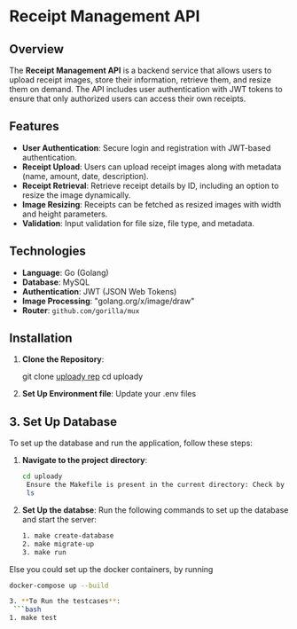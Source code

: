 # Receipt Management API

## Overview

The **Receipt Management API** is a backend service that allows users to upload receipt images, store their information, retrieve them, and resize them on demand. The API includes user authentication with JWT tokens to ensure that only authorized users can access their own receipts.

## Features

- **User Authentication**: Secure login and registration with JWT-based authentication.
- **Receipt Upload**: Users can upload receipt images along with metadata (name, amount, date, description).
- **Receipt Retrieval**: Retrieve receipt details by ID, including an option to resize the image dynamically.
- **Image Resizing**: Receipts can be fetched as resized images with width and height parameters.
- **Validation**: Input validation for file size, file type, and metadata.

## Technologies

- **Language**: Go (Golang)
- **Database**: MySQL
- **Authentication**: JWT (JSON Web Tokens)
- **Image Processing**: "golang.org/x/image/draw"
- **Router**: `github.com/gorilla/mux`

## Installation

1. **Clone the Repository**:

   git clone [uploady rep](https://github.com/groshiniprasad/uploady.git)
   cd uploady

2. **Set Up Environment file**:
    Update your .env files
## 3. Set Up Database

To set up the database and run the application, follow these steps:

1. **Navigate to the project directory**:
   ```bash
   cd uploady
    Ensure the Makefile is present in the current directory: Check by running:
    ls
2. **Set Up the databse**:
Run the following commands to set up the database and start the server:
   ```bash
   1. make create-database
   2. make migrate-up
   3. make run
   
 Else you could set up the docker containers, by running
   ```bash
   docker-compose up --build

3. **To Run the testcases**:
    ```bash
   1. make test

